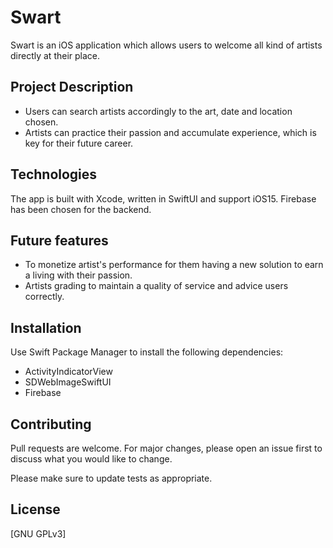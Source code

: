 # Swart

Swart is an iOS application which allows users to welcome all kind of artists directly at their place.

## Project Description

- Users can search artists accordingly to the art, date and location chosen.
- Artists can practice their passion and accumulate experience, which is key for their future career.

## Technologies

The app is built with Xcode, written in SwiftUI and support iOS15.
Firebase has been chosen for the backend.

## Future features

- To monetize artist's performance for them having a new solution to earn a living with their passion.
- Artists grading to maintain a quality of service and advice users correctly.

## Installation

Use Swift Package Manager to install the following dependencies:
- ActivityIndicatorView
- SDWebImageSwiftUI
- Firebase

## Contributing

Pull requests are welcome. For major changes, please open an issue first to discuss what you would like to change.

Please make sure to update tests as appropriate.

## License

[GNU GPLv3]
